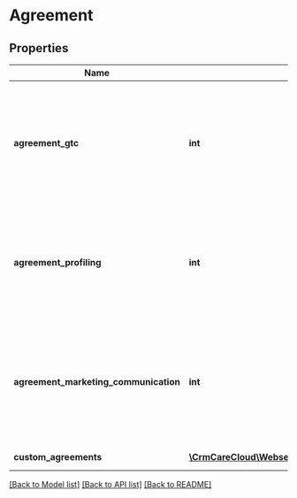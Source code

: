 # Agreement

## Properties
Name | Type | Description | Notes
------------ | ------------- | ------------- | -------------
**agreement_gtc** | **int** | Consent to General Terms &amp; Conditions *Possible values: 0 - no, consent canceled / 1 - yes, consent given / 2 - consent not set* | [optional] 
**agreement_profiling** | **int** | Consent to profiling *Possible values: 0 - no, consent canceled / 1 - yes, consent given / 2 - consent not set* | [optional] 
**agreement_marketing_communication** | **int** | Consent to marketing communication *Possible values: 0 - no, consent canceled / 1 - yes, consent given / 2 - consent not set* | [optional] 
**custom_agreements** | [**\CrmCareCloud\Webservice\RestApi\Client\Model\CustomAgreements[]**](CustomAgreements.md) | Custom agreements | [optional] 

[[Back to Model list]](../../README.md#documentation-for-models) [[Back to API list]](../../README.md#documentation-for-api-endpoints) [[Back to README]](../../README.md)

